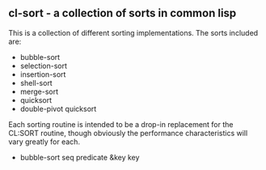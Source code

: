 cl-sort - a collection of sorts in common lisp
----------------------------------------------

This is a collection of different sorting implementations.  The sorts
included are:

* bubble-sort
* selection-sort
* insertion-sort
* shell-sort
* merge-sort
* quicksort
* double-pivot quicksort

Each sorting routine is intended to be a drop-in replacement for the
CL:SORT routine, though obviously the performance characteristics will
vary greatly for each.

* bubble-sort seq predicate &key key
